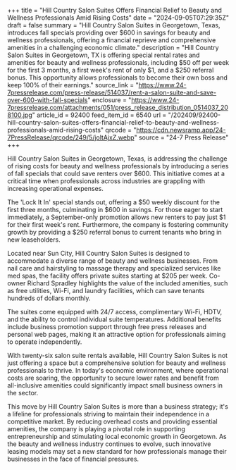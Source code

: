 +++
title = "Hill Country Salon Suites Offers Financial Relief to Beauty and Wellness Professionals Amid Rising Costs"
date = "2024-09-05T07:29:35Z"
draft = false
summary = "Hill Country Salon Suites in Georgetown, Texas, introduces fall specials providing over $600 in savings for beauty and wellness professionals, offering a financial reprieve and comprehensive amenities in a challenging economic climate."
description = "Hill Country Salon Suites in Georgetown, TX is offering special rental rates and amenities for beauty and wellness professionals, including $50 off per week for the first 3 months, a first week's rent of only $1, and a $250 referral bonus. This opportunity allows professionals to become their own boss and keep 100% of their earnings."
source_link = "https://www.24-7pressrelease.com/press-release/514037/rent-a-salon-suite-and-save-over-600-with-fall-specials"
enclosure = "https://www.24-7pressrelease.com/attachments/051/press_release_distribution_0514037_208100.jpg"
article_id = 92400
feed_item_id = 6540
url = "/202409/92400-hill-country-salon-suites-offers-financial-relief-to-beauty-and-wellness-professionals-amid-rising-costs"
qrcode = "https://cdn.newsramp.app/24-7PressRelease/qrcode/249/5/joltAjxZ.webp"
source = "24-7 Press Release"
+++

<p>Hill Country Salon Suites in Georgetown, Texas, is addressing the challenge of rising costs for beauty and wellness professionals by introducing a series of fall specials that could save renters over $600. This initiative comes at a critical time when professionals across industries are grappling with increasing operational expenses.</p><p>The 'Lock It In' special stands out, offering a $50 weekly discount for the first three months, culminating in $600 in savings. For those eager to start immediately, a September-only promotion allows new renters to pay just $1 for their first week's rent. Furthermore, the company is fostering community growth by providing a $250 referral bonus to current tenants who bring in new leaseholders.</p><p>Located near Sun City, Hill Country Salon Suites is designed to accommodate a diverse range of beauty and wellness businesses. From nail care and hairstyling to massage therapy and specialized services like med spas, the facility offers private suites starting at $205 per week. Co-owner Richard Spradley highlights the value of the included amenities, such as free utilities, Wi-Fi, and laundry facilities, which can save tenants hundreds of dollars monthly.</p><p>The suites come equipped with 24/7 access, complimentary Wi-Fi, HDTV, and the ability to control individual suite temperatures. Additional benefits include business promotion support through free press releases and personal web pages, making it an attractive option for professionals aiming to operate independently.</p><p>With twenty-six salon suite rentals available, Hill Country Salon Suites is not just offering a space but a comprehensive solution for beauty and wellness professionals to thrive. In today's economic environment, where operational costs are soaring, the opportunity to secure lower rates and benefit from all-inclusive amenities could significantly impact small business owners in the sector.</p><p>This move by Hill Country Salon Suites is more than a business strategy; it's a lifeline for professionals striving to maintain their independence in a competitive market. By reducing overhead costs and providing essential amenities, the company is playing a pivotal role in supporting entrepreneurship and stimulating local economic growth in Georgetown. As the beauty and wellness industry continues to evolve, such innovative leasing models may set a new standard for how professionals manage their businesses in the face of financial pressures.</p>